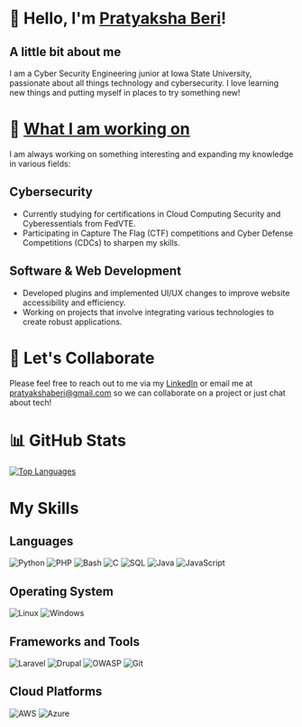 # 👋 Hello, I'm [Pratyaksha Beri](https://github.com/Shad0wMazt3r)!
## A little bit about me
I am a Cyber Security Engineering junior at Iowa State University, passionate about all things technology and cybersecurity. I love learning new things and putting myself in places to try something new!

# 👀 [What I am working on](https://github.com/Shad0wMazt3r?tab=repositories)
I am always working on something interesting and expanding my knowledge in various fields:

## Cybersecurity
- Currently studying for certifications in Cloud Computing Security and Cyberessentials from FedVTE.
- Participating in Capture The Flag (CTF) competitions and Cyber Defense Competitions (CDCs) to sharpen my skills.

## Software & Web Development
- Developed plugins and implemented UI/UX changes to improve website accessibility and efficiency.
- Working on projects that involve integrating various technologies to create robust applications.

# 👬 Let's Collaborate
Please feel free to reach out to me via my [LinkedIn](https://www.linkedin.com/in/pratyaksha-beri/) or email me at [pratyakshaberi@gmail.com](mailto:pratyakshaberi@gmail.com) so we can collaborate on a project or just chat about tech!

# 📊 GitHub Stats
[![Top Languages](https://github-readme-stats.vercel.app/api/top-langs/?username=Shad0wMazt3r&layout=donut&theme=dark)](https://github.com/Shad0wMazt3r/github-readme-stats)

<!-- [![Pratyaksha's github activity graph](https://github-readme-activity-graph.vercel.app/graph?username=Shad0wMazt3r&theme=xcode)](https://github.com/Shad0wMazt3r) -->

<!-- [![GitHub Streak](https://streak-stats.demolab.com/?user=Shad0wMazt3r&theme=dark)](https://git.io/streak-stats) -->

# My Skills
## Languages
![Python](https://img.shields.io/badge/python-3670A0?style=for-the-badge&logo=python&logoColor=ffdd54)
![PHP](https://img.shields.io/badge/php-777BB4?style=for-the-badge&logo=php&logoColor=white)
![Bash](https://img.shields.io/badge/bash-4EAA25?style=for-the-badge&logo=gnu-bash&logoColor=white)
![C](https://img.shields.io/badge/c-%2300599C.svg?style=for-the-badge&logo=c&logoColor=white)
![SQL](https://img.shields.io/badge/sql-4479A1?style=for-the-badge&logo=mysql&logoColor=white)
![Java](https://img.shields.io/badge/java-%23ED8B00.svg?style=for-the-badge&logo=openjdk&logoColor=white)
![JavaScript](https://img.shields.io/badge/javascript-%23323330.svg?style=for-the-badge&logo=javascript&logoColor=%23F7DF1E)

## Operating System
![Linux](https://img.shields.io/badge/Linux-FCC624?style=for-the-badge&logo=linux&logoColor=black)
![Windows](https://img.shields.io/badge/Windows-0078D6?style=for-the-badge&logo=windows&logoColor=white)

## Frameworks and Tools
![Laravel](https://img.shields.io/badge/laravel-FF2D20?style=for-the-badge&logo=laravel&logoColor=white)
![Drupal](https://img.shields.io/badge/drupal-0678BE?style=for-the-badge&logo=drupal&logoColor=white)
![OWASP](https://img.shields.io/badge/owasp-000000?style=for-the-badge&logo=owasp&logoColor=white)
![Git](https://img.shields.io/badge/git-F05032?style=for-the-badge&logo=git&logoColor=white)

## Cloud Platforms
![AWS](https://img.shields.io/badge/Amazon%20AWS-232F3E?style=for-the-badge&logo=amazon-aws&logoColor=white)
![Azure](https://img.shields.io/badge/Microsoft%20Azure-0078D4?style=for-the-badge&logo=microsoft-azure&logoColor=white)
